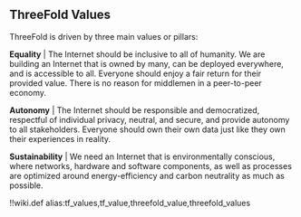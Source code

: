 ## ThreeFold Values

ThreeFold is driven by three main values or pillars:

**Equality** | The Internet should be inclusive to all of humanity. We are building an Internet that is owned by many, can be deployed everywhere, and is accessible to all. Everyone should enjoy a fair return for their provided value. There is no reason for middlemen in a peer-to-peer economy.

**Autonomy** | The Internet should be responsible and democratized, respectful of individual privacy, neutral, and secure, and provide autonomy to all stakeholders. Everyone should own their own data just like they own their experiences in reality.

**Sustainability** | We need an Internet that is environmentally conscious, where networks, hardware and software components, as well as processes are optimized around energy-efficiency and carbon neutrality as much as possible.

!!wiki.def alias:tf_values,tf_value,threefold_value,threefold_values
